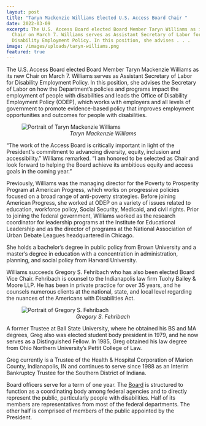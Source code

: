 ```yaml
---
layout: post
title: "Taryn Mackenzie Williams Elected U.S. Access Board Chair "
date: 2022-03-09
excerpt: The U.S. Access Board elected Board Member Taryn Williams as its new
  Chair on March 7. Williams serves as Assistant Secretary of Labor for
  Disability Employment Policy. In this position, she advises . . .
image: /images/uploads/taryn-williams.png
featured: true
---
```

The U.S. Access Board elected Board Member Taryn Mackenzie Williams as its new Chair on March 7. Williams serves as Assistant Secretary of Labor for Disability Employment Policy. In this position, she advises the Secretary of Labor on how the Department’s policies and programs impact the employment of people with disabilities and leads the Office of Disability Employment Policy (ODEP), which works with employers and all levels of government to promote evidence-based policy that improves employment opportunities and outcomes for people with disabilities.

<figure class="img-right">
  <img src="{{ site.baseurl }}/images/uploads/taryn-williams.png" alt="Portrait of Taryn Mackenzie Williams" class="center">
  <figcaption style="text-align:center">
    <em>Taryn Mackenzie Williams</em>
  </figcaption>
</figure>

“The work of the Access Board is critically important in light of the President's commitment to advancing diversity, equity, inclusion and accessibility.” Williams remarked. “I am honored to be selected as Chair and look forward to helping the Board achieve its ambitious equity and access goals in the coming year.”  

Previously, Williams was the managing director for the Poverty to Prosperity Program at American Progress, which works on progressive policies focused on a broad range of anti-poverty strategies. Before joining American Progress, she worked at ODEP on a variety of issues related to education, workforce policy, Social Security, Medicaid, and civil rights. Prior to joining the federal government, Williams worked as the research coordinator for leadership programs at the Institute for Educational Leadership and as the director of programs at the National Association of Urban Debate Leagues headquartered in Chicago.

She holds a bachelor’s degree in public policy from Brown University and a master’s degree in education with a concentration in administration, planning, and social policy from Harvard University.

Williams succeeds Gregory S. Fehribach who has also been elected Board Vice Chair. Fehribach is counsel to the Indianapolis law firm Tuohy Bailey & Moore LLP. He has been in private practice for over 35 years, and he counsels numerous clients at the national, state, and local level regarding the nuances of the Americans with Disabilities Act.

<figure class="img-right">
  <img src="{{ site.baseurl }}/images/uploads/greg-fehribach.png" alt="Portrait of Gregory S. Fehribach" class="center">
  <figcaption style="text-align:center">
    <em>Gregory S. Fehribach</em>
  </figcaption>
</figure>

A former Trustee at Ball State University, where he obtained his BS and MA degrees, Greg also was elected student body president in 1979, and he now serves as a Distinguished Fellow. In 1985, Greg obtained his law degree from Ohio Northern University’s Pettit College of Law.  

Greg currently is a Trustee of the Health & Hospital Corporation of Marion County, Indianapolis, IN and continues to serve since 1988 as an Interim Bankruptcy Trustee for the Southern District of Indiana. 

Board officers serve for a term of one year. The [Board](https://www.access-board.gov/about/board-members/) is structured to function as a coordinating body among federal agencies and to directly represent the public, particularly people with disabilities. Half of its members are representatives from most of the federal departments. The other half is comprised of members of the public appointed by the President.